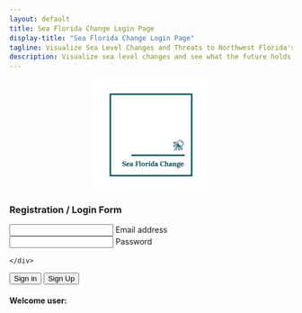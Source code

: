 ```yaml
---
layout: default
title: Sea Florida Change Login Page
display-title: "Sea Florida Change Login Page"
tagline: Visualize Sea Level Changes and Threats to Northwest Florida's Coastal Areas
description: Visualize sea level changes and see what the future holds in northwest Florida's coastal areas.
---
```


<img src="/img/logo_transparent.png" alt="Sea Florida Change Logo" style="height:200px;width:200px;margin-left:auto;margin-right:auto;display:block">
  
 <head>
  <meta charset="UTF-8">
  <meta name="viewport" content="width=device-width, initial-scale=1.0">
 <!-- Font Awesome -->
<link rel="stylesheet" href="https://use.fontawesome.com/releases/v5.8.2/css/all.css">
<!-- Google Fonts -->
<link rel="stylesheet" href="https://fonts.googleapis.com/css?family=Roboto:300,400,500,700&display=swap">
<!-- Bootstrap core CSS -->
<link href="https://cdnjs.cloudflare.com/ajax/libs/twitter-bootstrap/4.5.0/css/bootstrap.min.css" rel="stylesheet">
<!-- Material Design Bootstrap -->
<link href="https://cdnjs.cloudflare.com/ajax/libs/mdbootstrap/4.19.1/css/mdb.min.css" rel="stylesheet">
<link rel="stylesheet" href="style.css" />
  <title>JS Auth</title>
</head>
<body>
  
<form>
  <h3 class="text-center">Registration / Login Form</h3>
  <!-- Email input -->
  <div class="form-outline mb-4">
    <input type="email" id="inputEmail" class="form-control" />
    <label class="form-label" for="form2Example1">Email address</label>
  </div>

  <!-- Password input -->
  <div class="form-outline mb-2">
    <input type="password" id="inputPassword" class="form-control" />
    <label class="form-label" for="form2Example2">Password</label>
  </div>

  <!-- 2 column grid layout for inline styling -->
  <div class="row mb-4">
    <div class="col d-flex justify-content-center">
    
    </div>
  </div>

  <!-- Submit button -->
  <button type="submit" class="btn btn-primary btn-block mb-4" id="signin">Sign in</button>
  <button type="submit" class="btn btn-primary btn-block mb-4" id="signup">Sign Up</button>
  </div>
</form>

<h4 id="user">Welcome user: </h4>

  <script src="https://www.gstatic.com/firebasejs/8.2.4/firebase-app.js"></script>
  <script src="https://www.gstatic.com/firebasejs/8.2.4/firebase-auth.js"></script>
  <script>
    var firebaseConfig = {
    apiKey: "AIzaSyChrzz2VbgRyC7N06oNkLbu-U9qdVNeBuY",
    authDomain: "sea-florida-change.firebaseapp.com",
    databaseURL: "https://sea-florida-change-default-rtdb.firebaseio.com",
    projectId: "sea-florida-change",
    storageBucket: "sea-florida-change.appspot.com",
    messagingSenderId: "323384256569",
    appId: "1:323384256569:web:35605987bc4113b7dcc5e8"
  };
  //Initialize Firebase
  firebase.initializeApp(firebaseConfig);

  const auth = firebase.auth()


  //Signup Function
  let signUpButton = document.getElementById('signup')
  signUpButton.addEventListener("click", (e) => {
    //Prevent Default Form Submission Behavior
    e.preventDefault()
    console.log("clicked")

    var email = document.getElementById("inputEmail")
    var password = document.getElementById("inputPassword")
    
    auth.createUserWithEmailAndPassword(email.value, password.value)
    .then((userCredential) => {
      firebase.auth().currentUser.sendEmailVerification()
      location.reload();
      // Signed in 
      var user = userCredential.user;
      console.log("user",user.email)
    })
    .catch((error) => {
      var errorCode = error.code;
      var errorMessage = error.message;
      console.log("error code", errorCode)
      console.log("error Message", errorMessage)
    });
  })








  let signInButton = document.getElementById('signin')
  signInButton.addEventListener("click", (e) => {
    //Prevent Default Form Submission Behavior
    e.preventDefault()
    console.log("clicked")

    var email = document.getElementById("inputEmail")
    var password = document.getElementById("inputPassword")

    auth.signInWithEmailAndPassword(email.value, password.value) 
    .then((userCredential) => {
      // location.reload();
      // Signed in 
      var user = userCredential.user;
      console.log("user",user.email)
      window.location = "dash.html";
    })
    .catch((error) => {
      var errorCode = error.code;
      var errorMessage = error.message;
      // alert("error code", errorCode)
      alert( errorMessage)
    });
   })



//This method gets invoked in the UI when there are changes in the authentication state:
// 1). Right after the listener has been registered
// 2). When a user is signed in
// 3). When the current user is signed out
// 4). When the current user changes

//Lifecycle hooks
auth.onAuthStateChanged(function(user) {
  if (user) {

    var email = user.email
  
    var users = document.getElementById("user")
    var text = document.createTextNode(email);

    users.appendChild(text);

    console.log(users)
    //is signed in
  } else {
    //no user signed in
  }
})
</script>
</body>